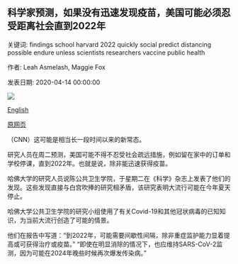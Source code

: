 ## 科学家预测，如果没有迅速发现疫苗，美国可能必须忍受距离社会直到2022年

关键词: findings school harvard 2022 quickly social predict distancing possible endure unless scientists researchers vaccine public health

作者: Leah Asmelash, Maggie Fox

发表日期: 2020-04-14 00:00:00

![](https://cdn.cnn.com/cnnnext/dam/assets/200323103821-01-new-york-coronavirus-empty-streets-0322-super-tease.jpg)

[English](US%20may%20have%20to%20endure%20social%20distancing%20until%202022%20if%20no%20vaccine%20is%20quickly%20found%2C%20scientists%20predict.md)

[原网页](https://edition.cnn.com/2020/04/14/health/social-distancing-research-coronavirus-2022-trnd/index.html)

（CNN）这可能是相当长一段时间以来的新常态。

研究人员在周二预测，美国可能不得不忍受社会疏远措施，例如留在家中的订单和学校停课，直到2022年。也就是说，除非能迅速获得疫苗。

哈佛大学的研究人员说陈公共卫生学院，于星期二在《科学》杂志上发表了他们的发现。这些发现直接与白宫吹捧的研究相矛盾，该研究表明大流行可能在今年夏天停止。

哈佛大学公共卫生学院的研究小组使用了有关Covid-19和其他冠状病毒的已知知识，为当前大流行创造了可能的情景。

他们在报告中写道：“到2022年，可能需要间歇性间隔，除非重症监护能力显着提高或可获得治疗或疫苗。” “即使在明显消除的情况下，也应维持SARS-CoV-2监测，因为可能在2024年晚些时候再次爆发传染病。”